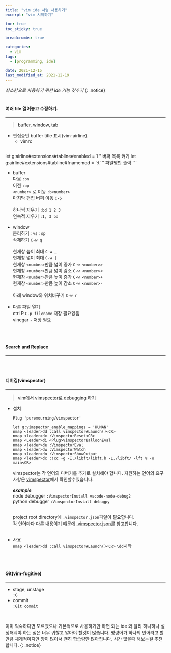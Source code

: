 ```yaml
---
title: "vim ide 처럼 사용하기"
excerpt: "vim 시작하기"

toc: true
toc_sticky: true

breadcrumbs: true

categories:
  - vim
tags:
  - [programming, ide]

date: 2021-12-15
last_modified_at: 2021-12-19
---
```

_최소한으로 사용하기 위한 ide 기능 갖추기_
{: .notice}
<br>
<br>

#### 여러 file 열어놓고 수정하기.
---
> [buffer, window, tab](https://bakyeono.net/post/2015-08-13-vim-tab-madness-translate.html)

* 편집중인 buffer title 표시(vim-airline).
	* vimrc 
		```viml
let g:airline#extensions#tabline#enabled = 1 " 버퍼 목록 켜기
let g:airline#extensions#tabline#fnamemod = ':t' " 파일명만 출력 
		```
		<br>
* buffer  
	다음 `:bn`  
	이전 `:bp`  
	`<number>` 로 이동 `:b<number>`  
	마지막 편집 버퍼 이동 `C-6`  
	<br>
	하나씩 지우기 `:bd 1 2 3`  
	연속적 지우기 `:1, 3 bd`  
	<br>
* window  
	분리하기 `:vs` `:sp`  
	삭제하기 `C-w q`  
	<br>
	현재창 높이 최대 `C-w _`  
	현재창 넓이 최대 `C-w |`  
	현재창 `<number>`만큼 넓이 증가 `C-w <number>>`  
	현재창 `<number>`만큼 넓이 감소 `C-w <number><`  
	현재창 `<number>`만큼 높이 증가 `C-w <number>+`  
	현재창 `<number>`만큼 높이 감소 `C-w <number>-`  
	<br>
	아래 window와 위치바꾸기 `C-w r`  
	<br>
* 다른 파일 열기  
	ctrl P `C-p filename` 저장 필요없음  
	vinegar `-` 저장 필요  
<br>
<br>

#### Search and Replace
---

<br>
<br>

#### 디버깅(vimspector)
---
> [vim에서 vimspector로 debugging 하기](https://dev.to/iggredible/debugging-in-vim-with-vimspector-4n0m)

* 설치
  ```viml
  Plug 'puremourning/vimspector'

  let g:vimspector_enable_mappings = 'HUMAN'
  nmap <leader>dd :call vimspector#Launch()<CR>
  nmap <leader>dx :VimspectorReset<CR>
  nmap <Leader>di <Plug>VimspectorBalloonEval
  nmap <leader>de :VimspectorEval
  nmap <leader>dw :VimspectorWatch
  nmap <leader>do :VimspectorShowOutput
  nmap <leader>dc :!cc -g -I./libft/libft.h -L./libft/ -lft % -o main<CR>
  ```
	vimspector는 각 언어의 디버거를 추가로 설치해야 합니다. 지원하는 언어의 요구사항은 [vimspector](https://github.com/puremourning/vimspector#supported-languages)에서 확인할수있습니다.  
	<br>
	___example___  
	node debugger `:VimspectorInstall vscode-node-debug2`  
	python debugger `:VimspectorInstall debugpy`  
	<br>
	
	project root directory에 `.vimspector.json`파일이 필요합니다.  
	각 언어마다 다른 내용이기 떄문에 [.vimspector.json](https://github.com/puremourning/vimspector#debug-profile-configuration)를 참고합니다.  
	<br>
* 사용  
	`nmap <leader>dd :call vimspector#Launch()<CR>` `\dd`시작
<br>
<br>

#### Git(vim-fugitive)
---
* stage, unstage  
	`:G`
* commit  
	`:Git commit`

<br>

이미 익숙하다면 모르겠으나 기본적으로 사용하기만 하면 되는 ide 와 달리 하나하나 설정해줘야 하는 점은 너무 귀찮고 알아야 할것이 많습니다. 명령어가 하나의 언어라고 할만큼 체계적이지만 양이 많아서 괜히 학습량만 많아집니다. 시간 많을때 해보는걸 추천합니다.
{: .notice}
